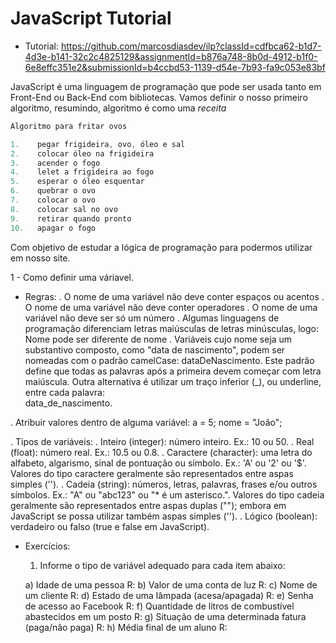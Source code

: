 # JavaScript Tutorial
- Tutorial: https://github.com/marcosdiasdev/ilp?classId=cdfbca62-b1d7-4d3e-b141-32c2c4825129&assignmentId=b876a748-8b0d-4912-b1f0-6e8effc351e2&submissionId=b4ccbd53-1139-d54e-7b93-fa9c053e83bf

JavaScript é uma linguagem de programação que pode ser usada tanto em Front-End ou Back-End com bibliotecas.
Vamos definir o nosso primeiro algoritmo, resumindo, algoritmo é como uma *receita*
```js
Algoritmo para fritar ovos

1.    pegar frigideira, ovo, óleo e sal
2.    colocar óleo na frigideira
3.    acender o fogo
4.    lelet a frigideira ao fogo
5.    esperar o óleo esquentar
6.    quebrar o ovo
7.    colocar o ovo
8.    colocar sal no ovo
9.    retirar quando pronto
10.   apagar o fogo
```
Com objetivo de estudar a lógica de programação para podermos utilizar em nosso site.

1 - Como definir uma váriavel.
  - Regras:
    . O nome de uma variável não deve conter espaços ou acentos
    . O nome de uma variável não deve conter operadores
    . O nome de uma variável não deve ser só um número
    . Algumas linguagens de programação diferenciam letras maiúsculas de letras minúsculas, logo: Nome pode ser diferente de nome
    . Variáveis cujo nome seja um substantivo composto, como "data de nascimento", podem ser nomeadas com o padrão camelCase: dataDeNascimento. Este padrão define que todas      as palavras após a primeira devem começar com letra maiúscula. Outra alternativa é utilizar um traço inferior (_), ou underline, entre cada palavra:           
    data_de_nascimento.

. Atribuir valores dentro de alguma variável: 
  a = 5;
  nome = "João";

. Tipos de variáveis:
  . Inteiro (integer): número inteiro. Ex.: 10 ou 50.
  . Real (float): número real. Ex.: 10.5 ou 0.8.
  . Caractere (character): uma letra do alfabeto, algarismo, sinal de pontuação ou símbolo. Ex.: 'A' ou '2' ou '$'. Valores do tipo caractere geralmente são representados      entre aspas simples ('').
  . Cadeia (string): números, letras, palavras, frases e/ou outros símbolos. Ex.: "A" ou "abc123" ou "* é um asterisco.". Valores do tipo cadeia geralmente são representados 
  entre aspas duplas (""); embora em JavaScript se possa utilizar também aspas simples ('').
  . Lógico (boolean): verdadeiro ou falso (true e false em JavaScript).

- Exercícios:
  1. Informe o tipo de variável adequado para cada item abaixo:

    a) Idade de uma pessoa
      R:
    b) Valor de uma conta de luz
      R:
    c) Nome de um cliente
      R:
    d) Estado de uma lâmpada (acesa/apagada)
      R:
    e) Senha de acesso ao Facebook
      R:
    f) Quantidade de litros de combustível abastecidos em um posto
      R:
    g) Situação de uma determinada fatura (paga/não paga)
      R:
    h) Média final de um aluno
      R:

